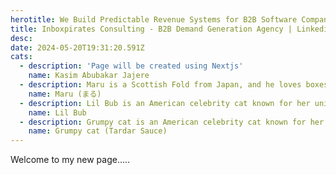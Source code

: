 ```yaml
---
herotitle: We Build Predictable Revenue Systems for B2B Software Companies.
title: Inboxpirates Consulting - B2B Demand Generation Agency | Linkedin Agency 
desc: 
date: 2024-05-20T19:31:20.591Z
cats:
  - description: 'Page will be created using Nextjs'
    name: Kasim Abubakar Jajere
  - description: Maru is a Scottish Fold from Japan, and he loves boxes.
    name: Maru (まる)
  - description: Lil Bub is an American celebrity cat known for her unique appearance.
    name: Lil Bub
  - description: Grumpy cat is an American celebrity cat known for her grumpy appearance.
    name: Grumpy cat (Tardar Sauce)
---
```

Welcome to my new page.....
